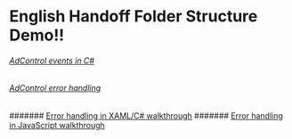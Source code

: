 # English Handoff Folder Structure Demo!!

###### [AdControl events in C#](monetize/adcontrol-events-in-c.md)
###### [AdControl error handling](monetize/adcontrol-error-handling.md)
####### [Error handling in XAML/C# walkthrough](monetize/error-handling-in-xamlc-walkthrough.md)
####### [Error handling in JavaScript walkthrough](monetize/error-handling-in-javascript-walkthrough.md)
